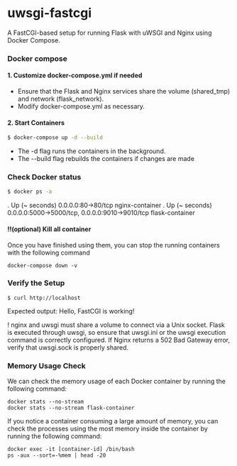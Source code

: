 # uwsgi-fastcgi
A FastCGI-based setup for running Flask with uWSGI and Nginx using Docker Compose.

### Docker compose
#### 1. Customize docker-compose.yml if needed 
- Ensure that the Flask and Nginx services share the volume (shared_tmp) and network (flask_network).
- Modify docker-compose.yml as necessary.


#### 2. Start Containers 
```bash
$ docker-compose up -d --build
```
- The -d flag runs the containers in the background.
- The --build flag rebuilds the containers if changes are made


### Check Docker status 
```bash
$ docker ps -a
```
. Up (~ seconds)             0.0.0.0:80->80/tcp                                 nginx-container
. Up (~ seconds)             0.0.0.0:5000->5000/tcp, 0.0.0.0:9010->9010/tcp     flask-container


#### !!(optional) Kill all container 
Once you have finished using them, you can stop the running containers with the following command
```
docker-compose down -v
```

### Verify the Setup 
```
$ curl http://localhost
```
Expected output: Hello, FastCGI is working!

! nginx and uwsgi must share a volume to connect via a Unix socket.
Flask is executed through uwsgi, so ensure that uwsgi.ini or the uwsgi execution command is correctly configured.
If Nginx returns a 502 Bad Gateway error, verify that uwsgi.sock is properly shared.

### Memory Usage Check 
We can check the memory usage of each Docker container by running the following command:
```
docker stats --no-stream
docker stats --no-stream flask-container
```
If you notice a container consuming a large amount of memory, you can check the processes using the most memory inside the container by running the following command:
```
docker exec -it [container-id] /bin/bash
ps -aux --sort=-%mem | head -20
```
